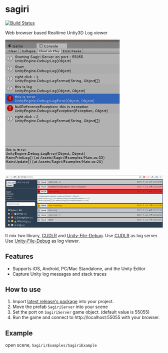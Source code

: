 # sagiri

[![Build Status](https://travis-ci.org/5minlab/sagiri.svg?branch=master)](https://travis-ci.org/5minlab/sagiri)

Web browser based Realtime Untiy3D Log viewer

![logs in unity](https://raw.githubusercontent.com/5minlab/sagiri/master/document/log-unity.png)

![browser log viewer](https://raw.githubusercontent.com/5minlab/sagiri/master/document/log-browser.png)

It mix two library, [CUDLR][CUDLR] and [Unity-File-Debug].
Use [CUDLR][CUDLR] as log server.
Use [Unity-File-Debug][Unity-File-Debug] as log viewer.

## Features
* Supports iOS, Android, PC/Mac Standalone, and the Unity Editor
* Capture Unity log messages and stack traces

## How to use
1. Import [latest release's package](https://github.com/5minlab/sagiri) into your project.
2. Move the prefab `SagiriServer` into your scene
3. Set the port on `SagiriServer` game object. (default value is 55055)
4. Run the game and connect to http://localhost:55055 with your browser.

## Example
open scene, `Sagiri/Examples/SagiriExample`

[CUDLR]: https://github.com/proletariatgames/CUDLR
[Unity-File-Debug]: https://github.com/Sacred-Seed-Studio/Unity-File-Debug
